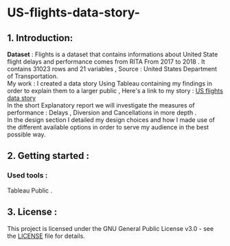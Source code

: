 # US-flights-data-story-
## 1. Introduction:
**Dataset** : Flights is a dataset that contains informations about United State flight delays and
performance comes from RITA From 2017 to 2018 . It contains 31023 rows and 21
variables , Source : United States Department of Transportation.  <br> 
My work : I created a data story Using Tableau containing my findings in order to explain them to a larger public , 
Here's a link to my story : [US flights data story ](https://public.tableau.com/profile/soumia8748#!/vizhome/USFlights_15525685068340/Story1?publish=yes)
<br> In the short Explanatory report we will investigate the measures of performance : Delays , Diversion and Cancellations in more depth .<br>
In the design section I detailed my design choices and how I made use of the different available options in order to serve my audience in the best possible way.<br>

## 2. Getting started : 
### Used tools : 
Tableau Public .

## 3. License : 
This project is licensed under the GNU General Public License v3.0 - see the [LICENSE](https://github.com/ZSoumia/US-flights-data-story-/blob/master/LICENSE) file for details.

